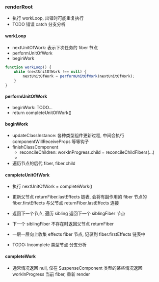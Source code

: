 ### renderRoot
- 执行 workLoop, 出错时可能重复执行
- TODO 错误 catch 分支分析

#### workLoop
- nextUnitOfWork: 表示下次任务的 fiber 节点
- performUnitOfWork
- beginWork
```ts
function workLoop() {
    while (nextUnitOfWork !== null) {
        nextUnitOfWork = performUnitOfWork(nextUnitOfWork);
    }
}
```

#### performUnitOfWork
- beginWork: TODO...
- return completeUnitOfWork()

#### beginWork
- updateClassInstance: 各种类型组件更新过程, 中间会执行 componentWillReceiveProps 等等钩子
- finishClassComponent
    - reconcileChildren: workInProgress.child = reconcileChildFibers(...)
    - 
- 遍历节点的后代 fiber, fiber.child

#### completeUnitOfWork
- 执行 nextUnitOfWork = completeWork()
- 更新父节点 returnFiber.lastEffects 链表, 会将有副作用的 fiber 节点的 fiber.firstEffects 与父节点 returnFiber.lastEffects 连接
- 返回下一个节点, 遍历 sibling 返回下一个 siblingFiber 节点
- 下一个 siblingFiber 不存在时返回父节点 returnFiber
- 一层一层向上收集 effects fiber 节点, 记录到 fiber.firstEffects 链表中

- TODO: Incomplete 类型节点 分支分析


#### completeWork
- 通常情况返回 null, 仅在 SuspenseComponent 类型的某些情况返回 workInProgress 当前 fiber, 重新 render

